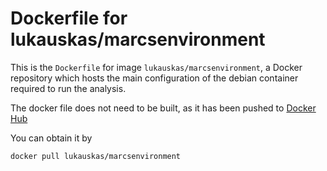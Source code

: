 # Dockerfile for lukauskas/marcsenvironment

This is the `Dockerfile` for image `lukauskas/marcsenvironment`,
a Docker repository which hosts the main configuration of
the debian container required to run the analysis.

The docker file does not need to be built, as it has
been pushed to [Docker Hub](https://hub.docker.com/repository/docker/lukauskas/marcsenvironment)

You can obtain it by

```
docker pull lukauskas/marcsenvironment
```
